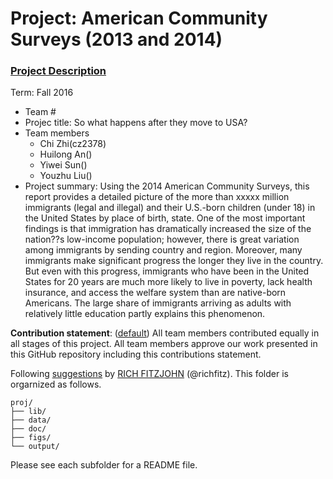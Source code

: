 # Project: American Community Surveys (2013 and 2014)
### [Project Description](doc/Project1_desc.md)

Term: Fall 2016

+ Team #
+ Projec title: So what happens after they move to USA?
+ Team members
	+ Chi Zhi(cz2378)
	+ Huilong An()
	+ Yiwei Sun()
	+ Youzhu Liu()
+ Project summary: Using the 2014 American Community Surveys, this report provides a detailed picture of the more than xxxxx million immigrants (legal and illegal) and their U.S.-born children (under 18) in the United States by place of birth, state. One of the most important findings is that immigration has dramatically increased the size of the nation??s low-income population; however, there is great variation among immigrants by sending country and region. Moreover, many immigrants make significant progress the longer they live in the country. But even with this progress, immigrants who have been in the United States for 20 years are much more likely to live in poverty, lack health insurance, and access the welfare system than are native-born Americans. The large share of immigrants arriving as adults with relatively little education partly explains this phenomenon.
	
**Contribution statement**: ([default](doc/a_note_on_contributions.md)) All team members contributed equally in all stages of this project. All team members approve our work presented in this GitHub repository including this contributions statement. 

Following [suggestions](http://nicercode.github.io/blog/2013-04-05-projects/) by [RICH FITZJOHN](http://nicercode.github.io/about/#Team) (@richfitz). This folder is orgarnized as follows.

```
proj/
├── lib/
├── data/
├── doc/
├── figs/
└── output/
```

Please see each subfolder for a README file.

